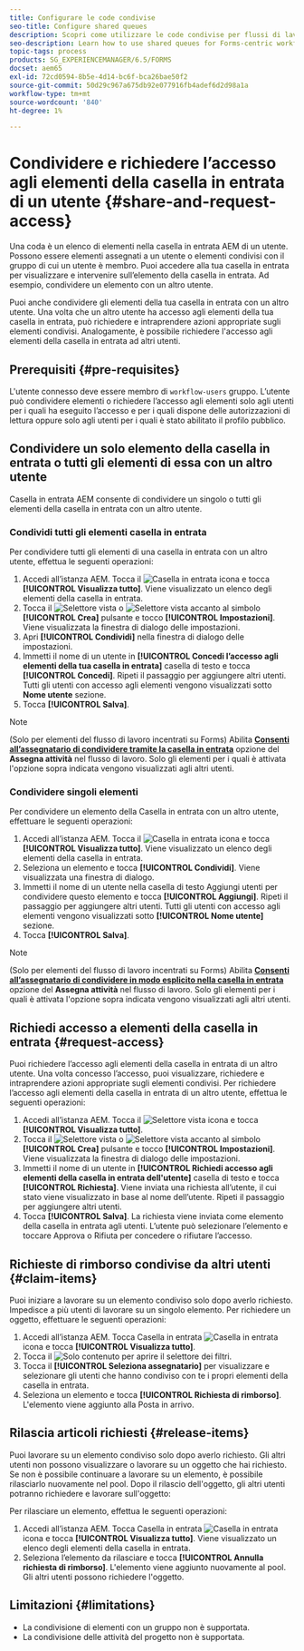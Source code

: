 ```yaml
---
title: Configurare le code condivise
seo-title: Configure shared queues
description: Scopri come utilizzare le code condivise per flussi di lavoro incentrati su Forms su AEM Forms su OSGi.
seo-description: Learn how to use shared queues for Forms-centric workflows on AEM Forms on OSGi.
topic-tags: process
products: SG_EXPERIENCEMANAGER/6.5/FORMS
docset: aem65
exl-id: 72cd0594-8b5e-4d14-bc6f-bca26bae50f2
source-git-commit: 50d29c967a675db92e077916fb4adef6d2d98a1a
workflow-type: tm+mt
source-wordcount: '840'
ht-degree: 1%

---
```


# Condividere e richiedere l’accesso agli elementi della casella in entrata di un utente {#share-and-request-access}

Una coda è un elenco di elementi nella casella in entrata AEM di un utente. Possono essere elementi assegnati a un utente o elementi condivisi con il gruppo di cui un utente è membro. Puoi accedere alla tua casella in entrata per visualizzare e intervenire sull’elemento della casella in entrata. Ad esempio, condividere un elemento con un altro utente.

Puoi anche condividere gli elementi della tua casella in entrata con un altro utente. Una volta che un altro utente ha accesso agli elementi della tua casella in entrata, può richiedere e intraprendere azioni appropriate sugli elementi condivisi. Analogamente, è possibile richiedere l&#39;accesso agli elementi della casella in entrata ad altri utenti.

## Prerequisiti {#pre-requisites}

L&#39;utente connesso deve essere membro di `workflow-users` gruppo. L’utente può condividere elementi o richiedere l’accesso agli elementi solo agli utenti per i quali ha eseguito l’accesso e per i quali dispone delle autorizzazioni di lettura oppure solo agli utenti per i quali è stato abilitato il profilo pubblico.

## Condividere un solo elemento della casella in entrata o tutti gli elementi di essa con un altro utente

Casella in entrata AEM consente di condividere un singolo o tutti gli elementi della casella in entrata con un altro utente.

### Condividi tutti gli elementi casella in entrata

Per condividere tutti gli elementi di una casella in entrata con un altro utente, effettua le seguenti operazioni:

1. Accedi all’istanza AEM. Tocca il ![Casella in entrata](assets/bell.svg) icona e tocca **[!UICONTROL Visualizza tutto]**. Viene visualizzato un elenco degli elementi della casella in entrata.
1. Tocca il ![Selettore vista](assets/viewlist.svg) o ![Selettore vista](assets/calendar.svg) accanto al simbolo **[!UICONTROL Crea]** pulsante e tocco **[!UICONTROL Impostazioni]**. Viene visualizzata la finestra di dialogo delle impostazioni.
1. Apri **[!UICONTROL Condividi]** nella finestra di dialogo delle impostazioni.
1. Immetti il nome di un utente in **[!UICONTROL Concedi l’accesso agli elementi della tua casella in entrata]** casella di testo e tocca **[!UICONTROL Concedi]**. Ripeti il passaggio per aggiungere altri utenti. Tutti gli utenti con accesso agli elementi vengono visualizzati sotto **Nome utente** sezione.
1. Tocca **[!UICONTROL Salva]**.

>[!NOTE]
>
>(Solo per elementi del flusso di lavoro incentrati su Forms) Abilita **[Consenti all’assegnatario di condividere tramite la casella in entrata](aem-forms-workflow-step-reference.md)** opzione del **Assegna attività** nel flusso di lavoro. Solo gli elementi per i quali è attivata l&#39;opzione sopra indicata vengono visualizzati agli altri utenti.

### Condividere singoli elementi

Per condividere un elemento della Casella in entrata con un altro utente, effettuare le seguenti operazioni:

1. Accedi all’istanza AEM. Tocca il ![Casella in entrata](assets/bell.svg) icona e tocca **[!UICONTROL Visualizza tutto]**. Viene visualizzato un elenco degli elementi della casella in entrata.
1. Seleziona un elemento e tocca **[!UICONTROL Condividi]**. Viene visualizzata una finestra di dialogo.
1. Immetti il nome di un utente nella casella di testo Aggiungi utenti per condividere questo elemento e tocca **[!UICONTROL Aggiungi]**. Ripeti il passaggio per aggiungere altri utenti. Tutti gli utenti con accesso agli elementi vengono visualizzati sotto **[!UICONTROL Nome utente]** sezione.
1. Tocca **[!UICONTROL Salva]**.


>[!NOTE]
>
>(Solo per elementi del flusso di lavoro incentrati su Forms) Abilita **[Consenti all’assegnatario di condividere in modo esplicito nella casella in entrata](aem-forms-workflow-step-reference.md)** opzione del **Assegna attività** nel flusso di lavoro. Solo gli elementi per i quali è attivata l&#39;opzione sopra indicata vengono visualizzati agli altri utenti.

## Richiedi accesso a elementi della casella in entrata {#request-access}

Puoi richiedere l’accesso agli elementi della casella in entrata di un altro utente. Una volta concesso l’accesso, puoi visualizzare, richiedere e intraprendere azioni appropriate sugli elementi condivisi. Per richiedere l’accesso agli elementi della casella in entrata di un altro utente, effettua le seguenti operazioni:

1. Accedi all’istanza AEM. Tocca il ![Selettore vista](assets/bell.svg) icona e tocca **[!UICONTROL Visualizza tutto]**.
1. Tocca il ![Selettore vista](assets/viewlist.svg) o ![Selettore vista](assets/calendar.svg) accanto al simbolo **[!UICONTROL Crea]** pulsante e tocco **[!UICONTROL Impostazioni]**. Viene visualizzata la finestra di dialogo delle impostazioni.
1. Immetti il nome di un utente in **[!UICONTROL Richiedi accesso agli elementi della casella in entrata dell&#39;utente]** casella di testo e tocca **[!UICONTROL Richiesta]**. Viene inviata una richiesta all’utente, il cui stato viene visualizzato in base al nome dell’utente. Ripeti il passaggio per aggiungere altri utenti.
1. Tocca **[!UICONTROL Salva]**. La richiesta viene inviata come elemento della casella in entrata agli utenti. L’utente può selezionare l’elemento e toccare Approva o Rifiuta per concedere o rifiutare l’accesso.


## Richieste di rimborso condivise da altri utenti {#claim-items}

Puoi iniziare a lavorare su un elemento condiviso solo dopo averlo richiesto. Impedisce a più utenti di lavorare su un singolo elemento. Per richiedere un oggetto, effettuare le seguenti operazioni:

1. Accedi all’istanza AEM. Tocca Casella in entrata ![Casella in entrata](assets/bell.svg) icona e tocca **[!UICONTROL Visualizza tutto]**.
1. Tocca il ![Solo contenuto](assets/railleft.svg) per aprire il selettore dei filtri.
1. Tocca il **[!UICONTROL Seleziona assegnatario]** per visualizzare e selezionare gli utenti che hanno condiviso con te i propri elementi della casella in entrata.
1. Seleziona un elemento e tocca **[!UICONTROL Richiesta di rimborso]**. L&#39;elemento viene aggiunto alla Posta in arrivo.

## Rilascia articoli richiesti {#release-items}

Puoi lavorare su un elemento condiviso solo dopo averlo richiesto. Gli altri utenti non possono visualizzare o lavorare su un oggetto che hai richiesto. Se non è possibile continuare a lavorare su un elemento, è possibile rilasciarlo nuovamente nel pool.   Dopo il rilascio dell&#39;oggetto, gli altri utenti potranno richiedere e lavorare sull&#39;oggetto:

Per rilasciare un elemento, effettua le seguenti operazioni:

1. Accedi all’istanza AEM. Tocca Casella in entrata ![Casella in entrata](assets/bell.svg) icona e tocca **[!UICONTROL Visualizza tutto]**. Viene visualizzato un elenco degli elementi della casella in entrata.
1. Seleziona l’elemento da rilasciare e tocca **[!UICONTROL Annulla richiesta di rimborso]**. L&#39;elemento viene aggiunto nuovamente al pool. Gli altri utenti possono richiedere l&#39;oggetto.

## Limitazioni {#limitations}

* La condivisione di elementi con un gruppo non è supportata.
* La condivisione delle attività del progetto non è supportata.
